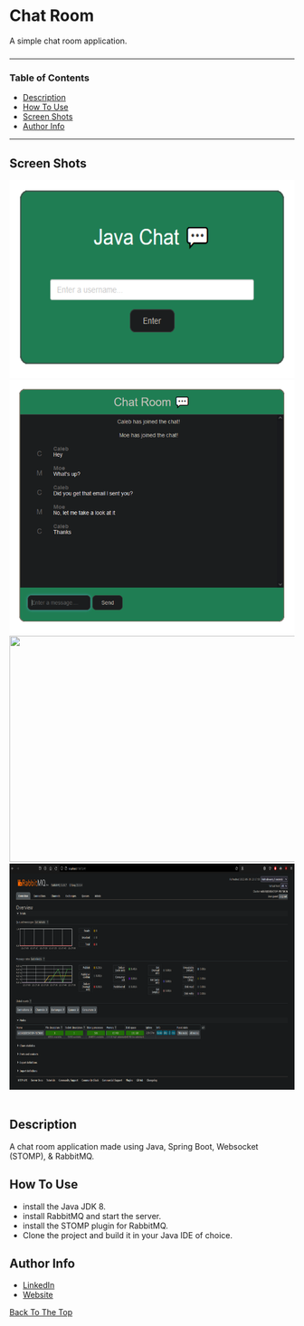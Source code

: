 # Chat Room

A simple chat room application.
  
###
---
  ### Table of Contents

- [Description](#description)
- [How To Use](#how-to-use)
- [Screen Shots](#screen-shots)
- [Author Info](#author-info)
  

---

 ## Screen Shots


<div class='container'align='center'>
  <img src="https://github.com/ctrl-alt-caleb/ChatRoom/blob/main/Images/javachatLogin1.PNG" width="600" height="350">
  <img src="https://github.com/ctrl-alt-caleb/ChatRoom/blob/main/Images/javachatRoom1.PNG" width="600" height="450"><br>
</div>

<div class='container'align='center'>
  <img src="https://github.com/ctrl-alt-caleb/ChatRoom/blob/main/Images/JavaChatclip.gif" width="800" height="400">
  <img src="https://github.com/ctrl-alt-caleb/ChatRoom/blob/main/Images/rabbitMQpic.PNG" width="800" height="400"><br><br>
</div>

 

## Description
  
 A chat room application made using Java, Spring Boot, Websocket (STOMP), & RabbitMQ.
  
## How To Use

- install the Java JDK 8.
- install RabbitMQ and start the server.
- install the STOMP plugin for RabbitMQ.
- Clone the project and build it in your Java IDE of choice.


## Author Info

- [LinkedIn](https://linkedin.com/in/calebhebert)
- [Website](https://calebhebert.com)<br>


[Back To The Top](#Chat-Room)




